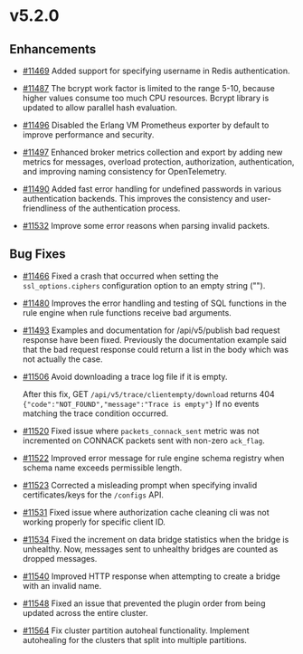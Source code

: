# v5.2.0

## Enhancements

- [#11469](https://github.com/emqx/emqx/pull/11469) Added support for specifying username in Redis authentication.

- [#11487](https://github.com/emqx/emqx/pull/11487) The bcrypt work factor is limited to the range 5-10, because higher values consume too much CPU resources.
  Bcrypt library is updated to allow parallel hash evaluation.

- [#11496](https://github.com/emqx/emqx/pull/11496) Disabled the Erlang VM Prometheus exporter by default to improve performance and security.

- [#11497](https://github.com/emqx/emqx/pull/11497) Enhanced broker metrics collection and export by adding new metrics for messages, overload protection, authorization, authentication, and improving naming consistency for OpenTelemetry.

- [#11490](https://github.com/emqx/emqx/pull/11490) Added fast error handling for undefined passwords in various authentication backends. This improves the consistency and user-friendliness of the authentication process.

- [#11532](https://github.com/emqx/emqx/pull/11532) Improve some error reasons when parsing invalid packets.

## Bug Fixes

- [#11466](https://github.com/emqx/emqx/pull/11466) Fixed a crash that occurred when setting the `ssl_options.ciphers` configuration option to an empty string ("").

- [#11480](https://github.com/emqx/emqx/pull/11480) Improves the error handling and testing of SQL functions in the rule engine when rule functions receive bad arguments.

- [#11493](https://github.com/emqx/emqx/pull/11493) Examples and documentation for /api/v5/publish bad request response have been fixed. Previously the documentation example said that the bad request response could return a list in the body which was not actually the case.

- [#11506](https://github.com/emqx/emqx/pull/11506) Avoid downloading a trace log file if it is empty.

  After this fix, GET `/api/v5/trace/clientempty/download` returns 404 `{"code":"NOT_FOUND","message":"Trace is empty"}`
  If no events matching the trace condition occurred.

- [#11520](https://github.com/emqx/emqx/pull/11520) Fixed issue where `packets_connack_sent` metric was not incremented on CONNACK packets sent with non-zero `ack_flag`.

- [#11522](https://github.com/emqx/emqx/pull/11522) Improved error message for rule engine schema registry when schema name exceeds permissible length.

- [#11523](https://github.com/emqx/emqx/pull/11523) Corrected a misleading prompt when specifying invalid certificates/keys for the `/configs` API.

- [#11531](https://github.com/emqx/emqx/pull/11531) Fixed issue where authorization cache cleaning cli was not working properly for specific client ID.

- [#11534](https://github.com/emqx/emqx/pull/11534) Fixed the increment on data bridge statistics when the bridge is unhealthy. Now, messages sent to unhealthy bridges are counted as dropped messages.

- [#11540](https://github.com/emqx/emqx/pull/11540) Improved HTTP response when attempting to create a bridge with an invalid name.

- [#11548](https://github.com/emqx/emqx/pull/11548) Fixed an issue that prevented the plugin order from being updated across the entire cluster.

- [#11564](https://github.com/emqx/emqx/pull/11564) Fix cluster partition autoheal functionality. Implement autohealing for the clusters that split into multiple partitions.
